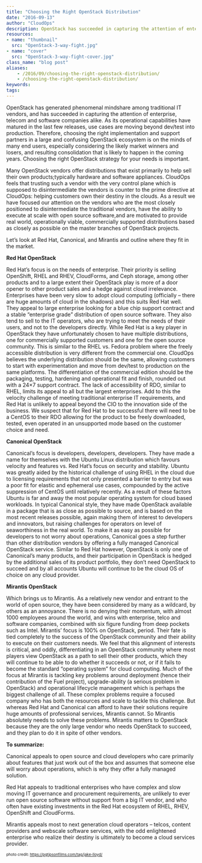 ```yaml
---
title: "Choosing the Right OpenStack Distribution"
date: "2016-09-13"
author: "CloudOps"
description: OpenStack has succeeded in capturing the attention of enterprises, telecoms and software companies. Which distribution to choose?
resources:
- name: "thumbnail"
  src: "OpenStack-3-way-fight.jpg"
- name: "cover"
  src: "OpenStack-3-way-fight-cover.jpg"
class_name: "blog post"
aliases:
    - /2016/09/choosing-the-right-openstack-distribution/
    - /choosing-the-right-openstack-distribution/
keywords:
tags:
---
```


<p>OpenStack has generated phenomenal mindshare among traditional IT vendors, and has succeeded in capturing the attention of enterprise, telecom and software companies alike. As its operational capabilities have matured in the last few releases, use cases are moving beyond dev/test into production. Therefore, choosing the right implementation and support partners in a large and confusing OpenStack ecosystem is on the minds of many end users, especially considering the likely market winners and losers, and resulting consolidation that is likely to happen in the coming years. Choosing the right OpenStack strategy for your needs is important.</p><p>Many OpenStack vendors offer distributions that exist primarily to help sell their own products;typically hardware and software appliances. CloudOps feels that trusting such a vendor with the very control plane which is supposed to disintermediate the vendors is counter to the prime directive at CloudOps: helping customers own their destiny in the clouds. As a result we have focused our attention on the vendors who are the most closely positioned to disintermediate the traditional vendors, have the ability to execute at scale with open source software,and are motivated to provide real world, operationally viable, commercially supported distributions based as closely as possible on the master branches of OpenStack projects.</p><p>Let’s look at Red Hat, Canonical, and Mirantis and outline where they fit in the market.</p><p><strong>Red Hat OpenStack</strong></p><p>Red Hat’s focus is on the needs of enterprise. Their priority is selling OpenShift, RHEL and RHEV, CloudForms, and Ceph storage, among other products and to a large extent their OpenStack play is more of a door opener to other product sales and a hedge against cloud irrelevance. Enterprises have been very slow to adopt cloud computing (officially – there are huge amounts of cloud in the shadows) and this suits Red Hat well. They appeal to large enterprise looking for a blue chip support contract and a stable “enterprise grade” distribution of open source software. They also tend to sell to the IT operators, who are trying to meet the needs of their users, and not to the developers directly. While Red Hat is a key player in OpenStack they have unfortunately chosen to have multiple distributions, one for commercially supported customers and one for the open source community. This is similar to the RHEL vs. Fedora problem where the freely accessible distribution is very different from the commercial one. CloudOps believes the underlying distribution should be the same, allowing customers to start with experimentation and move from dev/test to production on the same platforms. The differentiation of the commercial edition should be the packaging, testing, hardening and operational fit and finish, rounded out with a 24×7 support contract. The lack of accessibility of RDO, similar to RHEL, limits its appeal to all but the largest enterprises. Add to this the velocity challenge of meeting traditional enterprise IT requirements, and Red Hat is unlikely to appeal beyond the CIO to the innovation side of the business. We suspect that for Red Hat to be successful there will need to be a CentOS to their RDO allowing for the product to be freely downloaded, tested, even operated in an unsupported mode based on the customer choice and need.</p><p><strong>Canonical OpenStack</strong></p><p>Canonical’s focus is developers, developers, developers. They have made a name for themselves with the Ubuntu Linux distribution which favours velocity and features vs. Red Hat’s focus on security and stability. Ubuntu was greatly aided by the historical challenge of using RHEL in the cloud due to licensing requirements that not only presented a barrier to entry but was a poor fit for elastic and ephemeral use cases, compounded by the active suppression of CentOS until relatively recently. As a result of these factors Ubuntu is far and away the most popular operating system for cloud based workloads. In typical Canonical style, they have made OpenStack available in a package that is as close as possible to source, and is based on the most recent releases possible, again making them of interest to developers and innovators, but raising challenges for operators on level of seaworthiness in the real world. To make it as easy as possible for developers to not worry about operations, Canonical goes a step further than other distribution vendors by offering a fully managed Canonical OpenStack service. Similar to Red Hat however, OpenStack is only one of Canonical’s many products, and their participation in OpenStack is hedged by the additional sales of its product portfolio, they don’t need OpenStack to succeed and by all accounts Ubuntu will continue to be the cloud OS of choice on any cloud provider.</p><p><strong>Mirantis OpenStack</strong></p><p>Which brings us to Mirantis. As a relatively new vendor and entrant to the world of open source, they have been considered by many as a wildcard, by others as an annoyance. There is no denying their momentum, with almost 1000 employees around the world, and wins with enterprise, telco and software companies, combined with six figure funding from deep pockets such as Intel. Mirantis’ focus is 100% on OpenStack, period. Their fate is tied completely to the success of the OpenStack community and their ability to execute on their customers needs. We feel that this alignment of interests is critical, and oddly, differentiating in an OpenStack community where most players view OpenStack as a path to sell their other products, which they will continue to be able to do whether it succeeds or not, or if it fails to become the standard “operating system” for cloud computing. Much of the focus at Mirantis is tackling key problems around deployment (hence their contribution of the Fuel project), upgrade-ability (a serious problem in OpenStack) and operational lifecycle management which is perhaps the biggest challenge of all. These complex problems require a focused company who has both the resources and scale to tackle this challenge. But whereas Red Hat and Canonical can afford to have their solutions require huge amounts of professional services, Mirantis cannot. So Mirantis absolutely needs to solve these problems. Mirantis matters to OpenStack because they are the only large vendor who needs OpenStack to succeed, and they plan to do it in spite of other vendors.</p><p><strong>To summarize:</strong></p><p>Canonical appeals to open source and cloud developers who care primarily about features that just work out of the box and assumes that someone else will worry about operations, which is why they offer a fully managed solution.</p><p>Red Hat appeals to traditional enterprises who have complex and slow moving IT governance and procurement requirements, are unlikely to ever run open source software without support from a big IT vendor, and who often have existing investments in the Red Hat ecosystem of RHEL, RHEV, OpenShift and CloudForms.</p><p>Mirantis appeals most to next generation cloud operators – telcos, content providers and webscale software services, with the odd enlightened enterprise who realize their destiny is ultimately to become a cloud services provider.</p><p><font size="1">photo credit: <a href="https://pgtipsonfilms.com/tag/jake-lloyd/" target="_blank">https://pgtipsonfilms.com/tag/jake-lloyd/</a></font></p>